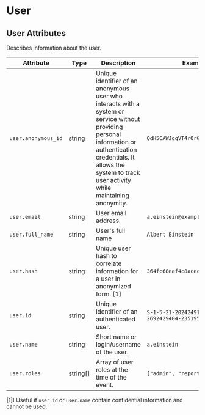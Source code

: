 <!--- Hugo front matter used to generate the website version of this page:
--->

<!-- NOTE: THIS FILE IS AUTOGENERATED. DO NOT EDIT BY HAND. -->
<!-- see templates/registry/markdown/attribute_namespace.md.j2 -->

# User

## User Attributes

Describes information about the user.

| Attribute           | Type     | Description                                                                                                                                                                                                                  | Examples                                           | Stability                                                        |
| ------------------- | -------- | ---------------------------------------------------------------------------------------------------------------------------------------------------------------------------------------------------------------------------- | -------------------------------------------------- | ---------------------------------------------------------------- |
| `user.anonymous_id` | string   | Unique identifier of an anonymous user who interacts with a system or service without providing personal information or authentication credentials. It allows the system to track user activity while maintaining anonymity. | `QdH5CAWJgqVT4rOr0qtumf`                           | ![Experimental](https://img.shields.io/badge/-experimental-blue) |
| `user.email`        | string   | User email address.                                                                                                                                                                                                          | `a.einstein@example.com`                           | ![Experimental](https://img.shields.io/badge/-experimental-blue) |
| `user.full_name`    | string   | User's full name                                                                                                                                                                                                             | `Albert Einstein`                                  | ![Experimental](https://img.shields.io/badge/-experimental-blue) |
| `user.hash`         | string   | Unique user hash to correlate information for a user in anonymized form. [1]                                                                                                                                                 | `364fc68eaf4c8acec74a4e52d7d1feaa`                 | ![Experimental](https://img.shields.io/badge/-experimental-blue) |
| `user.id`           | string   | Unique identifier of an authenticated user.                                                                                                                                                                                  | `S-1-5-21-202424912787-2692429404-2351956786-1000` | ![Experimental](https://img.shields.io/badge/-experimental-blue) |
| `user.name`         | string   | Short name or login/username of the user.                                                                                                                                                                                    | `a.einstein`                                       | ![Experimental](https://img.shields.io/badge/-experimental-blue) |
| `user.roles`        | string[] | Array of user roles at the time of the event.                                                                                                                                                                                | `["admin", "reporting_user"]`                      | ![Experimental](https://img.shields.io/badge/-experimental-blue) |

**[1]:** Useful if `user.id` or `user.name` contain confidential information and cannot be used.
